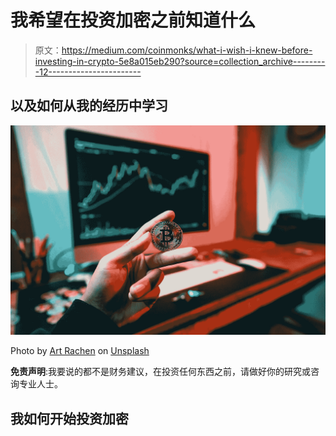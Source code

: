 # 我希望在投资加密之前知道什么

> 原文：<https://medium.com/coinmonks/what-i-wish-i-knew-before-investing-in-crypto-5e8a015eb290?source=collection_archive---------12----------------------->

## 以及如何从我的经历中学习

![](img/5a38cece58fbb554310c6ba11578c45d.png)

Photo by [Art Rachen](https://unsplash.com/@artrachen?utm_source=unsplash&utm_medium=referral&utm_content=creditCopyText) on [Unsplash](https://unsplash.com/s/photos/crypto?utm_source=unsplash&utm_medium=referral&utm_content=creditCopyText)

**免责声明**:我要说的都不是财务建议，在投资任何东西之前，请做好你的研究或咨询专业人士。

## 我如何开始投资加密
